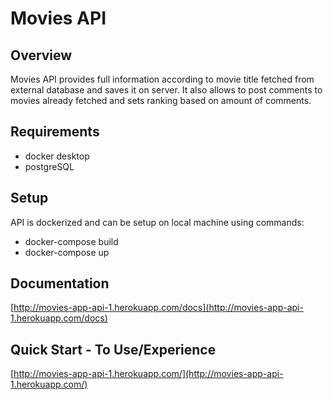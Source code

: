 # Movies API

## Overview

Movies API provides full information according to movie title fetched from external database and saves it on server.
It also allows to post comments to movies already fetched and sets ranking based on amount of comments.


## Requirements

* docker desktop
* postgreSQL

## Setup

API is dockerized and can be setup on local machine using commands:
* docker-compose build
* docker-compose up

## Documentation

[http://movies-app-api-1.herokuapp.com/docs](http://movies-app-api-1.herokuapp.com/docs)

## Quick Start - To Use/Experience

[http://movies-app-api-1.herokuapp.com/](http://movies-app-api-1.herokuapp.com/)

